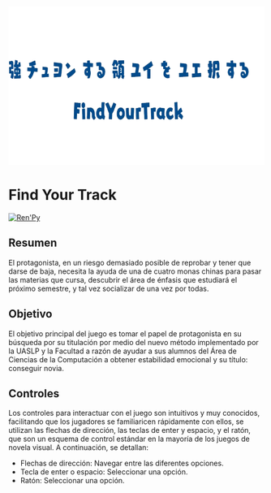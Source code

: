 <p align="center">
  <img width="800" height="312" src="https://raw.githubusercontent.com/alejandro071702/GameJam2024/refs/heads/main/FindYourTrack/game/images/Title%20Card.png">
</p>

# Find Your Track

[![Ren'Py](https://img.shields.io/badge/Ren'Py-FF7F7F?logo=Renpy&logoColor=fff)](#)

## Resumen

El protagonista, en un riesgo demasiado posible de reprobar y tener que darse de baja, necesita la ayuda de una de cuatro monas chinas para pasar las materias que cursa, descubrir el área de énfasis que estudiará el próximo semestre, y tal vez socializar de una vez por todas.

## Objetivo

El objetivo principal del juego es tomar el papel de protagonista en su búsqueda por su titulación por medio del nuevo método implementado por la UASLP y la Facultad a razón de ayudar a sus alumnos del Área de Ciencias de la Computación a obtener estabilidad emocional y su título: conseguir novia. 	

## Controles

Los controles para interactuar con el juego son intuitivos y muy conocidos, facilitando que los jugadores se familiaricen rápidamente con ellos, se utilizan las flechas de dirección, las teclas de enter y espacio, y el ratón, que son un esquema de control estándar en la mayoría de los juegos de novela visual. A continuación, se detallan:
- Flechas de dirección: Navegar entre las diferentes opciones.
- Tecla de enter o espacio: Seleccionar una opción.
- Ratón: Seleccionar una opción.

